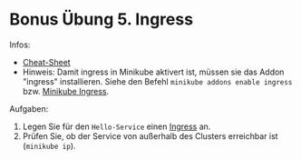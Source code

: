 # Bonus Übung 5. Ingress

Infos:

- [Cheat-Sheet](cheat-sheet.md)
- Hinweis: Damit ingress in Minikube aktivert ist, müssen sie das Addon "ingress" installieren. Siehe den Befehl `minikube addons enable ingress` bzw. [Minikube Ingress](https://kubernetes.io/docs/tasks/access-application-cluster/ingress-minikube/). 

Aufgaben:

1. Legen Sie für den `Hello-Service` einen
  [Ingress](https://kubernetes.io/docs/concepts/services-networking/ingress/#the-ingress-resource)
  an.
2. Prüfen Sie, ob der Service von außerhalb des Clusters erreichbar ist
  (`minikube ip`).

